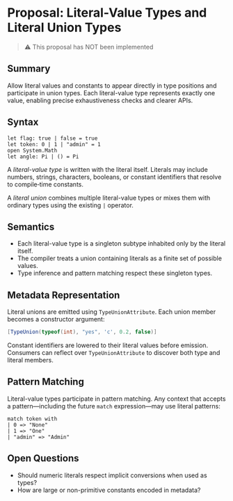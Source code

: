 # Proposal: Literal-Value Types and Literal Union Types

> ⚠️ This proposal has NOT been implemented

## Summary
Allow literal values and constants to appear directly in type positions and participate in union types. Each literal-value type represents exactly one value, enabling precise exhaustiveness checks and clearer APIs.

## Syntax
```raven
let flag: true | false = true
let token: 0 | 1 | "admin" = 1
open System.Math
let angle: Pi | () = Pi
```

A *literal-value type* is written with the literal itself. Literals may include numbers, strings, characters, booleans, or constant identifiers that resolve to compile‑time constants.

A *literal union* combines multiple literal-value types or mixes them with ordinary types using the existing `|` operator.

## Semantics
- Each literal-value type is a singleton subtype inhabited only by the literal itself.
- The compiler treats a union containing literals as a finite set of possible values.
- Type inference and pattern matching respect these singleton types.

## Metadata Representation
Literal unions are emitted using `TypeUnionAttribute`. Each union member becomes a constructor argument:

```csharp
[TypeUnion(typeof(int), "yes", 'c', 0.2, false)]
```

Constant identifiers are lowered to their literal values before emission. Consumers can reflect over `TypeUnionAttribute` to discover both type and literal members.

## Pattern Matching
Literal-value types participate in pattern matching. Any context that accepts a pattern—including the future `match` expression—may use literal patterns:

```raven
match token with
| 0 => "None"
| 1 => "One"
| "admin" => "Admin"
```

## Open Questions
- Should numeric literals respect implicit conversions when used as types?
- How are large or non-primitive constants encoded in metadata?

